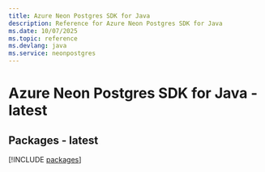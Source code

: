 ```yaml
---
title: Azure Neon Postgres SDK for Java
description: Reference for Azure Neon Postgres SDK for Java
ms.date: 10/07/2025
ms.topic: reference
ms.devlang: java
ms.service: neonpostgres
---
```

# Azure Neon Postgres SDK for Java - latest
## Packages - latest
[!INCLUDE [packages](neon-postgres-index.md)]